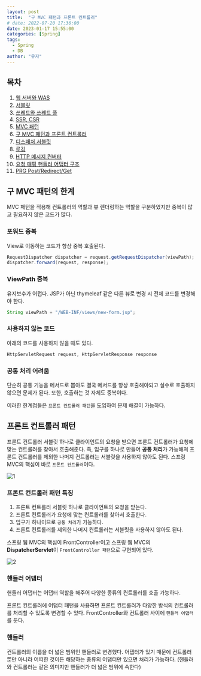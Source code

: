 ```yaml
---
layout: post
title:  "구 MVC 패턴과 프론트 컨트롤러"
# date: 2022-07-20 17:36:00
date: 2023-01-17 15:55:00
categories: [Spring]
tags:
  - Spring
  - DB
author: "유자"
---
```


## 목차

1. [웹 서버와 WAS](https://yessm621.github.io/http/Web-WebServer-WAS/)
2. [서블릿](https://yessm621.github.io/spring/Spring-Servlet/)
3. [쓰레드와 쓰레드 풀](https://yessm621.github.io/spring/Spring-Thread/)
4. [SSR, CSR](https://yessm621.github.io/http/Web-SSR-CSR/)
5. [MVC 패턴](https://yessm621.github.io/spring/Spring-MVCPattern/)
6. [구 MVC 패턴과 프론트 컨트롤러](https://yessm621.github.io/spring/Spring-MVCPattern-FrontController/)
7. [디스패처 서블릿](https://yessm621.github.io/spring/Spring-DispatcherServlet/)
8. [로깅](https://yessm621.github.io/web/Spring-Logging/)
9. [HTTP 메시지 컨버터](https://yessm621.github.io/spring/Spring-HTTPMessageConverter/)
10. [요청 매핑 핸들러 어댑터 구조](https://yessm621.github.io/spring/Spring-RequestMappingHandlerAdapter/)
11. [PRG Post/Redirect/Get](https://yessm621.github.io/spring/Spring-PRG/)

## 구 MVC 패턴의 한계

MVC 패턴을 적용해 컨트롤러의 역할과 뷰 렌더링하는 역할을 구분하였지만 중복이 많고 필요하지 않은 코드가 많다.

### 포워드 중복

View로 이동하는 코드가 항상 중복 호출된다.
    
```java
RequestDispatcher dispatcher = request.getRequestDispatcher(viewPath);
dispatcher.forward(request, response);
```
    
### ViewPath 중복

유지보수가 어렵다. JSP가 아닌 thymeleaf 같은 다른 뷰로 변경 시 전체 코드를 변경해야 한다.
    
```java
String viewPath = "/WEB-INF/views/new-form.jsp";
```
    
### 사용하지 않는 코드

아래의 코드를 사용하지 않을 때도 있다.
    
```java
HttpServletRequest request, HttpServletResponse response
```
    
### 공통 처리 어려움

단순히 공통 기능을 메서드로 뽑아도 결국 메서드를 항상 호출해야되고 실수로 호출하지 않으면 문제가 된다. 또한, 호출하는 것 자체도 중복이다.

이러한 한계점들은 `프론트 컨트롤러 패턴`을 도입하여 문제 해결이 가능하다.

## 프론트 컨트롤러 패턴

프론트 컨트롤러 서블릿 하나로 클라이언트의 요청을 받으면 프론트 컨트롤러가 요청에 맞는 컨트롤러를 찾아서 호출해준다. 즉, 입구를 하나로 만들어 **공통 처리**가 가능해져 프론트 컨트롤러를 제외한 나머지 컨트롤러는 서블릿을 사용하지 않아도 된다. 스프링 MVC의 핵심이 바로 `프론트 컨트롤러`이다.

![1](https://user-images.githubusercontent.com/79130276/212829906-629f5f48-7362-41db-aee4-e2c6297407da.jpg)

### 프론트 컨트롤러 패턴 특징

1. 프론트 컨트롤러 서블릿 하나로 클라이언트의 요청을 받는다.
2. 프론트 컨트롤러가 요청에 맞는 컨트롤러를 찾아서 호출한다.
3. 입구가 하나이므로 `공통 처리`가 가능하다.
4. 프론트 컨트롤러를 제외한 나머지 컨트롤러는 서블릿을 사용하지 않아도 된다.

스프링 웹 MVC의 핵심이 FrontController이고 스프링 웹 MVC의 **DispatcherServlet**이 `FrontController 패턴`으로 구현되어 있다.

![2](https://user-images.githubusercontent.com/79130276/212829912-779a4999-f63a-4119-b509-3737bcbc6eed.jpg)

### 핸들러 어댑터

핸들러 어댑터는 어댑터 역할을 해주어 다양한 종류의 컨트롤러를 호출 가능하다.

프론트 컨트롤러에 어댑터 패턴을 사용하면 프론트 컨트롤러가 다양한 방식의 컨트롤러를 처리할 수 있도록 변경할 수 있다. FrontController와 컨트롤러 사이에 `핸들러 어댑터`를 둔다.

### 핸들러

컨트롤러의 이름을 더 넓은 범위인 핸들러로 변경했다. 어댑터가 있기 때문에 컨트롤러 뿐만 아니라 어떠한 것이든 해당하는 종류의 어댑터만 있으면 처리가 가능하다. (핸들러와 컨트롤러는 같은 의미지만 핸들러가 더 넓은 범위에 속한다)